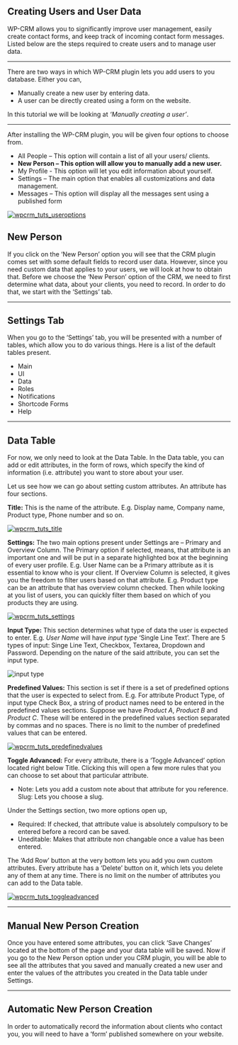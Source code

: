 ## Creating Users and User Data

WP-CRM allows you to significantly improve user management, easily create contact forms, and keep track of incoming contact form messages. Listed below are the steps required to create users and to manage user data.

* * *

There are two ways in which WP-CRM plugin lets you add users to you database. Either you can,

*   Manually create a new user by entering data.
*   A user can be directly created using a form on the website.

In this tutorial we will be looking at _‘Manually creating a user’_.

* * *

After installing the WP-CRM plugin, you will be given four options to choose from.

*   All People – This option will contain a list of all your users/ clients.
*   **New Person – This option will allow you to manually add a new user.**
*   My Profile - This option will let you edit information about yourself.
*   Settings – The main option that enables all customizations and data management.
*   Messages – This option will display all the messages sent using a published form

[![wpcrm_tuts_useroptions](https://storage.googleapis.com/media.usabilitydynamics.com/2012/03/wpcrm_tuts_useroptions.png)](https://storage.googleapis.com/media.usabilitydynamics.com/2012/03/wpcrm_tuts_useroptions.png)

## New Person

If you click on the ‘New Person’ option you will see that the CRM plugin comes set with some default fields to record user data. However, since you need custom data that applies to your users, we will look at how to obtain that. Before we choose the ‘New Person’ option of the CRM, we need to first determine what data, about your clients, you need to record. In order to do that, we start with the ‘Settings’ tab.

* * *

## Settings Tab

When you go to the ‘Settings’ tab, you will be presented with a number of tables, which allow you to do various things. Here is a list of the default tables present.

*   Main
*   UI
*   Data
*   Roles
*   Notifications
*   Shortcode Forms
*   Help

* * *

## Data Table

For now, we only need to look at the Data Table. In the Data table, you can add or edit attributes, in the form of rows, which specify the kind of information (i.e. attribute) you want to store about your user.

Let us see how we can go about setting custom attributes. An attribute has four sections.

**Title:** This is the name of the attribute. E.g. Display name, Company name, Product type, Phone number and so on.

[![wpcrm_tuts_title](https://storage.googleapis.com/media.usabilitydynamics.com/2012/03/wpcrm_tuts_title.png)](https://storage.googleapis.com/media.usabilitydynamics.com/2012/03/wpcrm_tuts_title.png)

**Settings:** The two main options present under Settings are – Primary and Overview Column. The Primary option if selected, means, that attribute is an important one and will be put in a separate highlighted box at the beginning of every user profile. E.g. User Name can be a Primary attribute as it is essential to know who is your client. If Overview Column is selected, it gives you the freedom to filter users based on that attribute. E.g. Product type can be an attribute that has overview column checked. Then while looking at you list of users, you can quickly filter them based on which of you products they are using.

[![wpcrm_tuts_settings](https://storage.googleapis.com/media.usabilitydynamics.com/2012/03/wpcrm_tuts_settings.png)](https://storage.googleapis.com/media.usabilitydynamics.com/2012/03/wpcrm_tuts_settings.png)

**Input Type:** This section determines what type of data the user is expected to enter. E.g. _User Name_ will have _input type_ ‘Single Line Text’. There are 5 types of input: Singe Line Text, Checkbox, Textarea, Dropdown and Password. Depending on the nature of the said attribute, you can set the input type.

![input type](https://storage.googleapis.com/media.usabilitydynamics.com/2012/02/input-type-166x180.png)

**Predefined Values:** This section is set if there is a set of predefined options that the user is expected to select from. E.g. For attribute Product Type, of input type Check Box, a string of product names need to be entered in the predefined values sections. Suppose we have _Product A_, _Product B_ and _Product C_. These will be entered in the predefined values section separated by commas and no spaces. There is no limit to the number of predefined values that can be entered.

[![wpcrm_tuts_predefinedvalues](https://storage.googleapis.com/media.usabilitydynamics.com/2012/03/wpcrm_tuts_predefinedvalues.png)](https://storage.googleapis.com/media.usabilitydynamics.com/2012/03/wpcrm_tuts_predefinedvalues.png)

**Toggle Advanced:** For every attribute, there is a ‘Toggle Advanced’ option located right below Title. Clicking this will open a few more rules that you can choose to set about that particular attribute.

*   Note: Lets you add a custom note about that attribute for you reference.
    Slug: Lets you choose a slug.

Under the Settings section, two more options open up,

*   Required: If checked, that attribute value is absolutely compulsory to be entered before a record can be saved.
*   Uneditable: Makes that attribute non changable once a value has been entered.

The ‘Add Row’ button at the very bottom lets you add you own custom attributes. Every attribute has a ‘Delete’ button on it, which lets you delete any of them at any time. There is no limit on the number of attributes you can add to the Data table.

[![wpcrm_tuts_toggleadvanced](https://storage.googleapis.com/media.usabilitydynamics.com/2012/03/wpcrm_tuts_toggleadvanced.png)](https://storage.googleapis.com/media.usabilitydynamics.com/2012/03/wpcrm_tuts_toggleadvanced.png)

* * *

## Manual New Person Creation

Once you have entered some attributes, you can click ‘Save Changes’ located at the bottom of the page and your data table will be saved. Now if you go to the New Person option under you CRM plugin, you will be able to see all the attributes that you saved and manually created a new user and enter the values of the attributes you created in the Data table under Settings.

* * *

## Automatic New Person Creation

In order to automatically record the information about clients who contact you, you will need to have a ‘form’ published somewhere on your website.


